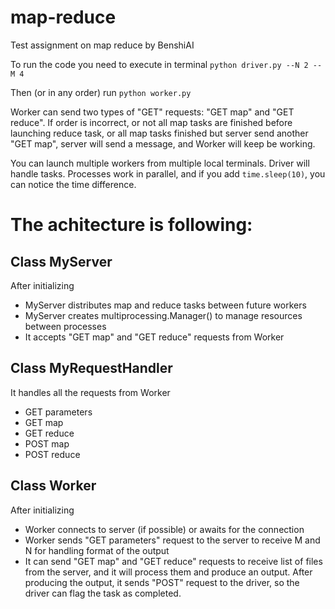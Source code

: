 # map-reduce
Test assignment on map reduce by BenshiAI

To run the code you need to execute in terminal
```python driver.py --N 2 --M 4``` 

Then (or in any order) run 
```python worker.py```

Worker can send two types of "GET" requests: "GET map" and "GET reduce". If order is incorrect, or not all map tasks are finished before launching reduce task, or all map tasks finished but server send another "GET map", server will send a message, and Worker will keep be working.

You can launch multiple workers from multiple local terminals. Driver will handle tasks. Processes work in parallel, and if you add ```time.sleep(10)```, you can notice the time difference.

# The achitecture is following:
## Class MyServer
After initializing
- MyServer distributes map and reduce tasks between future workers
- MyServer creates multiprocessing.Manager() to manage resources between processes
- It accepts "GET map" and "GET reduce" requests from Worker

## Class MyRequestHandler
It handles all the requests from Worker
- GET parameters
- GET map
- GET reduce
- POST map
- POST reduce

## Class Worker
After initializing 
- Worker connects to server (if possible) or awaits for the connection
- Worker sends "GET parameters" request to the server to receive M and N for handling format of the output
- It can send "GET map" and "GET reduce" requests to receive list of files from the server, and it will process them and produce an output. After producing the output, it sends "POST" request to the driver, so the driver can flag the task as completed.
